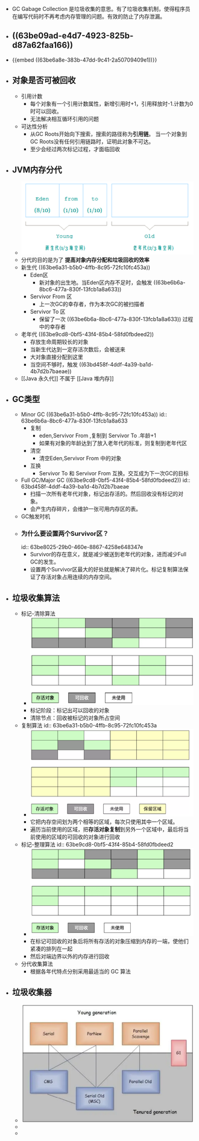 - GC Gabage Collection 是垃圾收集的意思。有了垃圾收集机制，使得程序员在编写代码时不再考虑内存管理的问题。有效的防止了内存泄漏。
- ## ((63be09ad-e4d7-4923-825b-d87a62faa166))
- {{embed ((63be6a8e-383b-47dd-9c41-2a50709409e1))}}
- ## 对象是否可被回收
	- 引用计数
		- 每个对象有一个引用计数属性，新增引用时+1，引用释放时-1.计数为0时可以回收。
		- 无法解决相互循环引用的问题
	- 可达性分析
		- 从GC Roots开始向下搜索，搜索的路径称为**引用链**。 当一个对象到GC Roots没有任何引用链路时，证明此对象不可达。
		- 至少会经过两次标记过程，才面临回收
- ## JVM内存分代
	- ![image.png](../assets/image_1673427295443_0.png)
	- 分代的目的是为了 **提高对象内存分配和垃圾回收的效率**
	- 新生代 ((63be6a31-b5b0-4ffb-8c95-72fc10fc453a))
		- Eden区
			- 新对象的出生地。当Eden区内存不足时，会触发 ((63be6b6a-8bc6-477a-830f-13fcb1a8a633))
		- Servivor From 区
			- 上一次GC的幸存者，作为本次GC的被扫描者
		- Servivor To 区
			- 保留了一次 ((63be6b6a-8bc6-477a-830f-13fcb1a8a633)) 过程中的幸存者
	- 老年代 ((63be9cd8-0bf5-43f4-85b4-58fd0fbdeed2))
		- 存放生命周期较长的对象
		- 当新生代达到一定存活次数后，会被送来
		- 大对象直接分配到这里
		- 当空间不够时，触发 ((63bd458f-4ddf-4a39-ba1d-4b7d2b7baeae))
	- [[Java 永久代]] 不属于 [[Java 堆内存]]
- ## GC类型
	- Minor GC  ((63be6a31-b5b0-4ffb-8c95-72fc10fc453a))
	  id:: 63be6b6a-8bc6-477a-830f-13fcb1a8a633
		- 复制
			- eden,Servivor From ,复制到 Servivor To .年龄+1
			- 如果有对象的年龄达到了放入老年代的标准，则复制到老年代区
		- 清空
			- 清空Eden,Servivor From 中的对象
		- 互换
			- Servivor To 和 Servivor From 互换。交互成为下一次GC的目标
	- Full GC/Major GC ((63be9cd8-0bf5-43f4-85b4-58fd0fbdeed2))
	  id:: 63bd458f-4ddf-4a39-ba1d-4b7d2b7baeae
		- 扫描一次所有老年代对象，标记出存活的。然后回收没有标记的对象。
		- 会产生内存碎片，会维护一张可用内存区的表。
	- GC触发时机
	- ### 为什么要设置两个Survivor区？
	  id:: 63be8025-29b0-460e-8867-4258e648347e
		- Survivor的存在意义，就是减少被送到老年代的对象，进而减少Full GC的发生。
		- 设置两个Survivor区最大的好处就是解决了碎片化。标记复制算法保证了存活对象占用连续的内存空间。
- ## 垃圾收集算法
	- 标记-清除算法
		- ![image.png](../assets/image_1673436681708_0.png)
		- 标记阶段：标记出可以回收的对象
		- 清除节点：回收被标记的对象所占空间
	- 复制算法
	  id:: 63be6a31-b5b0-4ffb-8c95-72fc10fc453a
		- ![image.png](../assets/image_1673436733893_0.png)
		- 它把内存空间划为两个相等的区域，每次只使用其中一个区域。
		- 遍历当前使用的区域，把**存活对象复制**到另外一个区域中，最后将当前使用的区域的可回收的对象进行回收
	- 标记-整理算法
	  id:: 63be9cd8-0bf5-43f4-85b4-58fd0fbdeed2
		- ![image.png](../assets/image_1673436824548_0.png)
		- 在标记可回收的对象后将所有存活的对象压缩到内存的一端，使他们紧凑的排列在一起
		- 然后对端边界以外的内存进行回收
	- 分代收集算法
		- 根据各年代特点分别采用最适当的 GC 算法
- ## 垃圾收集器
	- ![image.png](../assets/image_1673436988885_0.png)
	-
	-